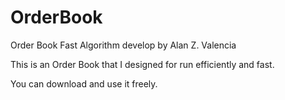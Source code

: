 # OrderBook
Order Book Fast Algorithm develop by Alan Z. Valencia

This is an Order Book that I designed for run efficiently and fast.

You can download and use it freely.

